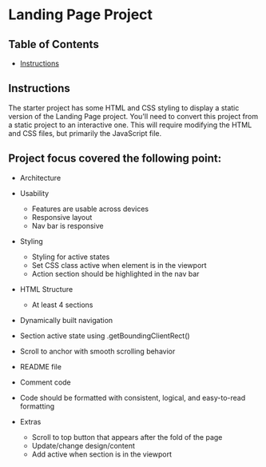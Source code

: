 
# Landing Page Project

## Table of Contents

* [Instructions](#instructions)

## Instructions

The starter project has some HTML and CSS styling to display a static version of the Landing Page project. You'll need to convert this project from a static project to an interactive one. This will require modifying the HTML and CSS files, but primarily the JavaScript file.

## Project focus covered the following point:

+ Architecture
+ Usability
  + Features are usable across devices
  + Responsive layout
  + Nav bar is responsive
+ Styling
  + Styling for active states
  + Set CSS class active when element is in the viewport
  + Action section should be highlighted in the nav bar
+ HTML Structure
  + At least 4 sections
+ Dynamically built navigation
+ Section active state using .getBoundingClientRect()
+ Scroll to anchor with smooth scrolling behavior
+ README file
+ Comment code
+ Code should be formatted with consistent, logical, and easy-to-read formatting

+ Extras
  + Scroll to top button that appears after the fold of the page
  + Update/change design/content
  + Add active when section is in the viewport